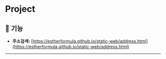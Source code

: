 # Project

## 🔹 기능

- **주소검색:** [https://estherformula.github.io/static-web/address.html](https://estherformula.github.io/static-web/address.html)

---
